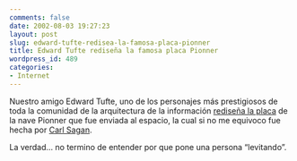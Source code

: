 ```yaml
---
comments: false
date: 2002-08-03 19:27:23
layout: post
slug: edward-tufte-redisea-la-famosa-placa-pionner
title: Edward Tufte rediseña la famosa placa Pionner
wordpress_id: 489
categories:
- Internet
---
```


Nuestro amigo Edward Tufte, uno de los personajes más prestigiosos de toda la comunidad de la arquitectura de la información [rediseña la placa](http://www.edwardtufte.com/1576494545/tufte/space) de la nave Pionner que fue enviada al espacio, la cual si no me equivoco fue hecha por [Carl Sagan](http://www.carlsagan.com).





La verdad… no termino de entender por que pone una persona “levitando”.




 
